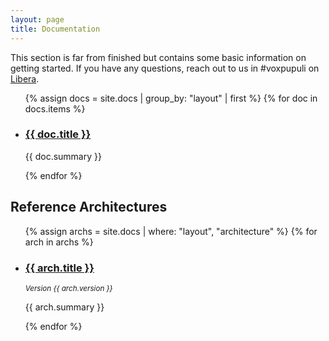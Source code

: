 ```yaml
---
layout: page
title: Documentation
---
```


This section is far from finished but contains some basic information on getting
started. If you have any questions, reach out to us in #voxpupuli on [Libera](https://web.libera.chat/?#voxpupuli).

<ul class="docs-index">
{% assign docs = site.docs | group_by: "layout" | first %}
{% for doc in docs.items %}
  <li>
    <h3><a href="{{ doc.url }}">{{ doc.title }}</a></h3>
    <p>{{ doc.summary }}</p>
  </li>
{% endfor %}
</ul>

<h2 id="architectures">Reference Architectures</h2>
<ul class="docs-index">
{% assign archs = site.docs | where: "layout", "architecture" %}
{% for arch in archs %}
  <li>
    <h3><a href="{{ arch.url }}">{{ arch.title }}</a></h3>
    <small><i>Version {{ arch.version }}</i></small>
    <p>{{ arch.summary }}</p>
  </li>
{% endfor %}
</ul>

